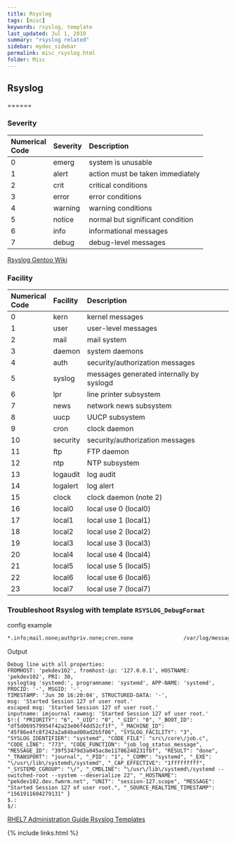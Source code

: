 ```yaml
---
title: Rsyslog
tags: [misc]
keywords: rsyslog, template
last_updated: Jul 1, 2019
summary: "rsyslog related"
sidebar: mydoc_sidebar
permalink: misc_rsyslog.html
folder: Misc
---
```


## Rsyslog
======

### Severity

Numerical<br>Code|Severity|Description
:------|:------|:------
0|emerg|system is unusable
1|alert|action must be taken immediately
2|crit|critical conditions
3|error|error conditions
4|warning|warning conditions
5|notice|normal but significant condition
6|info|informational messages
7|debug|debug-level messages

[Rsyslog Gentoo Wiki](https://wiki.gentoo.org/wiki/Rsyslog)

### Facility

Numerical<br>Code|Facility|Description
:------|:------|:------
0|kern|kernel messages
1|user|user-level messages
2|mail|mail system
3|daemon|system daemons
4|auth|security/authorization messages
5|syslog|messages generated internally by syslogd
6|lpr|line printer subsystem
7|news|network news subsystem
8|uucp|UUCP subsystem
9|cron|clock daemon
10|security|security/authorization messages
11|ftp|FTP daemon
12|ntp|NTP subsystem
13|logaudit|log audit
14|logalert|log alert
15|clock|clock daemon (note 2)
16|local0|local use 0 (local0)
17|local1|local use 1 (local1)
18|local2|local use 2 (local2)
19|local3|local use 3 (local3)
20|local4|local use 4 (local4)
21|local5|local use 5 (local5)
22|local6|local use 6 (local6)
23|local7|local use 7 (local7)

### Troubleshoot Rsyslog with template `RSYSLOG_DebugFormat`

config example

```bash
*.info;mail.none;authpriv.none;cron.none                /var/log/messages;RSYSLOG_DebugFormat
```

Output
```
Debug line with all properties:
FROMHOST: 'pekdev102', fromhost-ip: '127.0.0.1', HOSTNAME: 'pekdev102', PRI: 30,
syslogtag 'systemd:', programname: 'systemd', APP-NAME: 'systemd', PROCID: '-', MSGID: '-',
TIMESTAMP: 'Jun 30 16:20:04', STRUCTURED-DATA: '-',
msg: 'Started Session 127 of user root.'
escaped msg: 'Started Session 127 of user root.'
inputname: imjournal rawmsg: 'Started Session 127 of user root.'
$!:{ "PRIORITY": "6", "_UID": "0", "_GID": "0", "_BOOT_ID": "df5d069579954f42a23e06f4dd52cf1f", "_MACHINE_ID": "45f86e4fc8f242a2a84bad00ad2b5f86", "SYSLOG_FACILITY": "3", "SYSLOG_IDENTIFIER": "systemd", "CODE_FILE": "src\/core\/job.c", "CODE_LINE": "773", "CODE_FUNCTION": "job_log_status_message", "MESSAGE_ID": "39f53479d3a045ac8e11786248231fbf", "RESULT": "done", "_TRANSPORT": "journal", "_PID": "1", "_COMM": "systemd", "_EXE": "\/usr\/lib\/systemd\/systemd", "_CAP_EFFECTIVE": "1fffffffff", "_SYSTEMD_CGROUP": "\/", "_CMDLINE": "\/usr\/lib\/systemd\/systemd --switched-root --system --deserialize 22", "_HOSTNAME": "pekdev102.dev.fwmrm.net", "UNIT": "session-127.scope", "MESSAGE": "Started Session 127 of user root.", "_SOURCE_REALTIME_TIMESTAMP": "1561911604279131" }
$.:
$/:
```

[RHEL7 Administration Guide Rsyslog Templates](https://access.redhat.com/documentation/en-us/red_hat_enterprise_linux/7/html-single/system_administrators_guide/index#s2-Templates)


{% include links.html %}

